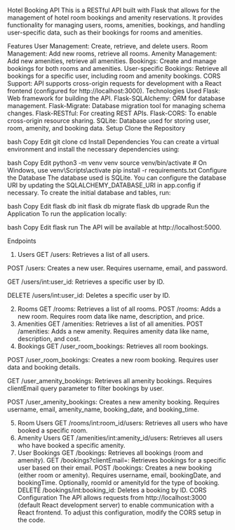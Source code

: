 Hotel Booking API
This is a RESTful API built with Flask that allows for the management of hotel room bookings and amenity reservations. It provides functionality for managing users, rooms, amenities, bookings, and handling user-specific data, such as their bookings for rooms and amenities.

Features
User Management: Create, retrieve, and delete users.
Room Management: Add new rooms, retrieve all rooms.
Amenity Management: Add new amenities, retrieve all amenities.
Bookings: Create and manage bookings for both rooms and amenities.
User-specific Bookings: Retrieve all bookings for a specific user, including room and amenity bookings.
CORS Support: API supports cross-origin requests for development with a React frontend (configured for http://localhost:3000).
Technologies Used
Flask: Web framework for building the API.
Flask-SQLAlchemy: ORM for database management.
Flask-Migrate: Database migration tool for managing schema changes.
Flask-RESTful: For creating REST APIs.
Flask-CORS: To enable cross-origin resource sharing.
SQLite: Database used for storing user, room, amenity, and booking data.
Setup
Clone the Repository

bash
Copy
Edit
git clone <repository-url>
cd <project-directory>
Install Dependencies You can create a virtual environment and install the necessary dependencies using:

bash
Copy
Edit
python3 -m venv venv
source venv/bin/activate  # On Windows, use venv\Scripts\activate
pip install -r requirements.txt
Configure the Database The database used is SQLite. You can configure the database URI by updating the SQLALCHEMY_DATABASE_URI in app.config if necessary. To create the initial database and tables, run:

bash
Copy
Edit
flask db init
flask db migrate
flask db upgrade
Run the Application To run the application locally:

bash
Copy
Edit
flask run
The API will be available at http://localhost:5000.

Endpoints
1. Users
GET /users: Retrieves a list of all users.

POST /users: Creates a new user. Requires username, email, and password.

GET /users/int:user_id: Retrieves a specific user by ID.

DELETE /users/int:user_id: Deletes a specific user by ID.

2. Rooms
GET /rooms: Retrieves a list of all rooms.
POST /rooms: Adds a new room. Requires room data like name, description, and price.
3. Amenities
GET /amenities: Retrieves a list of all amenities.
POST /amenities: Adds a new amenity. Requires amenity data like name, description, and cost.
4. Bookings
GET /user_room_bookings: Retrieves all room bookings.

POST /user_room_bookings: Creates a new room booking. Requires user data and booking details.

GET /user_amenity_bookings: Retrieves all amenity bookings. Requires clientEmail query parameter to filter bookings by user.

POST /user_amenity_bookings: Creates a new amenity booking. Requires username, email, amenity_name, booking_date, and booking_time.

5. Room Users
GET /rooms/int:room_id/users: Retrieves all users who have booked a specific room.
6. Amenity Users
GET /amenities/int:amenity_id/users: Retrieves all users who have booked a specific amenity.
7. User Bookings
GET /bookings: Retrieves all bookings (room and amenity).
GET /bookings?clientEmail=<email>: Retrieves bookings for a specific user based on their email.
POST /bookings: Creates a new booking (either room or amenity). Requires username, email, bookingDate, and bookingTime. Optionally, roomId or amenityId for the type of booking.
DELETE /bookings/int:booking_id: Deletes a booking by ID.
CORS Configuration
The API allows requests from http://localhost:3000 (default React development server) to enable communication with a React frontend. To adjust this configuration, modify the CORS setup in the code.
